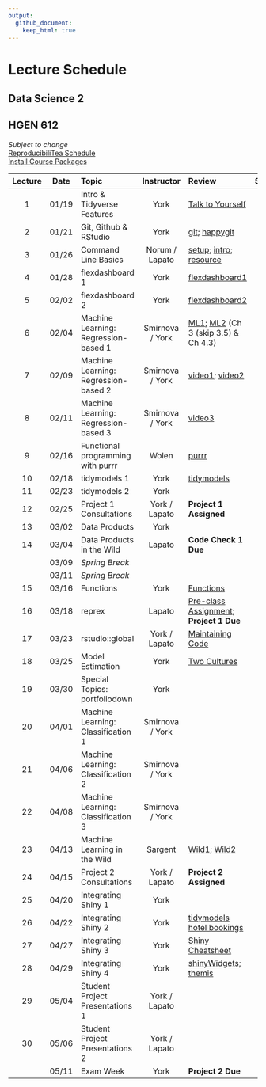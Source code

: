```yaml
---
output:
  github_document:
    keep_html: true
---
```


# Lecture Schedule
## Data Science 2
## HGEN 612
*Subject to change*  
[ReproducibiliTea Schedule](https://osf.io/g56qp/wiki/Schedule/)  
[Install Course Packages][25]


| Lecture | Date     | Topic                            | Instructor      | Review                                         | Slides       | Scripts    |  
| :-----: | :------: | :------------------------------- | :-------------: | :-----------------------                       | :----------: | :--------: |
| 1       | 01/19 | Intro & Tidyverse Features           | York            | [Talk to Yourself][7]                         |  [1][26], [2][27] | [1][28]|
| 2       | 01/21 | Git, Github & RStudio                | York            | [git][1]; [happygit][2]                       |  [1][29]     |            |  
| 3       | 01/26 | Command Line Basics                  | Norum / Lapato  | [setup][8]; [intro][9]; [resource][10]        |  [1][30]     | [1][31], [2][32] |  
| 4       | 01/28 | flexdashboard 1                      | York            | [flexdashboard1][12]                          |  [1][33]     | [1][36]    |  
| 5       | 02/02 | flexdashboard 2                      | York            | [flexdashboard2][13]                          |              | [1][37]    |  
| 6       | 02/04 | Machine Learning: Regression-based 1 | Smirnova / York | [ML1][3]; [ML2][4] (Ch 3 (skip 3.5) & Ch 4.3) |  [1][38]     |            |  
| 7       | 02/09 | Machine Learning: Regression-based 2 | Smirnova / York | [video1][40]; [video2][41]                    |  [1][39]     |            |  
| 8       | 02/11 | Machine Learning: Regression-based 3 | Smirnova / York | [video3][42]                                  |              |            |  
| 9       | 02/16 | Functional programming with purrr    | Wolen           | [purrr][11]                                   |              |            | 
| 10      | 02/18 | tidymodels 1                         | York            | [tidymodels][15]                              |              |            |  
| 11      | 02/23 | tidymodels 2                         | York            |                                               |              |            |  
| 12      | 02/25 | Project 1 Consultations              | York / Lapato   | **Project 1 Assigned**                        |              |            |  
| 13      | 03/02 | Data Products                        | York            |                                               |              |            |  
| 14      | 03/04 | Data Products in the Wild            | Lapato          | **Code Check 1 Due**                          |              |            |  
|         | 03/09 | *Spring Break*                       |                 |                                               |              |            |
|         | 03/11 | *Spring Break*                       |                 |                                               |              |            |
| 15      | 03/16 | Functions                            | York            | [Functions][20]                               |              |            |  
| 16      | 03/18 | reprex                               | Lapato          | [Pre-class Assignment][17]; **Project 1 Due** |              |            |  
| 17      | 03/23 | rstudio::global                      | York / Lapato   | [Maintaining Code][16]                        |              |            |  
| 18      | 03/25 | Model Estimation                     | York            | [Two Cultures][14]                            |              |            |  
| 19      | 03/30 | Special Topics: portfoliodown        | York            |                                               |              |            |
| 20      | 04/01 | Machine Learning: Classification 1   | Smirnova / York |                                               |              |            |  
| 21      | 04/06 | Machine Learning: Classification 2   | Smirnova / York |                                               |              |            |  
| 22      | 04/08 | Machine Learning: Classification 3   | Smirnova / York |                                               |              |            |  
| 23      | 04/13 | Machine Learning in the Wild         | Sargent         | [Wild1][5]; [Wild2][6]                        |              |            |
| 24      | 04/15 | Project 2 Consultations              | York / Lapato   | **Project 2 Assigned**                        |              |            |  
| 25      | 04/20 | Integrating Shiny 1                  | York            |                                               |              |            |  
| 26      | 04/22 | Integrating Shiny 2                  | York            | [tidymodels hotel bookings][21]               |              |            |  
| 27      | 04/27 | Integrating Shiny 3                  | York            | [Shiny Cheatsheet][22]                        |              |            |  
| 28      | 04/29 | Integrating Shiny 4                  | York            | [shinyWidgets][23]; [themis][24]              |              |            |  
| 29      | 05/04 | Student Project Presentations 1      | York / Lapato   |                                               |              |            |  
| 30      | 05/06 | Student Project Presentations 2      | York / Lapato   |                                               |              |            |       
|         | 05/11 | Exam Week                            | York            | **Project 2 Due**                             |              |            |        


[1]: https://osf.io/4a26g "Democratic Science"
[2]: https://happygitwithr.com "happygitwithR"
[3]: https://osf.io/d7we8/ "Pine Beetle Data"
[4]: https://osf.io/nstcw/ "Introduction to Statistical Learning"
[5]: https://osf.io/rmtsx/ "Machine Learning and Science"
[6]: https://osf.io/gpt3h/ "Machine Learning and Aging Research"
[7]: https://rstudio.com/resources/rstudioconf-2020/don-t-repeat-yourself-talk-to-yourself-repeated-reporting-in-the-r-universe/ "DRY"
[8]: https://osf.io/wvfm2 "setup check"
[9]: https://computers.tutsplus.com/tutorials/navigating-the-terminal-a-gentle-introduction--mac-3855 "Navigating the Terminal"
[10]: https://happygitwithr.com/shell.html "The Shell"
[11]: https://jennybc.github.io/purrr-tutorial/ "Jenny Bryan's purrr examples"
[12]: https://blog.rstudio.com/2016/05/17/flexdashboard-easy-interactive-dashboards-for-r/ "Introducing flexdashboard"
[13]: https://rmarkdown.rstudio.com/flexdashboard/ "flexdashboard: Easy interactive dashboards for R"
[14]: https://osf.io/r3pyb/ "Statistical Modeling: The Two Cultures"
[15]: https://www.tidymodels.org/
[16]: https://rstudio.com/resources/rstudioglobal-2021/maintaining-the-house-the-tidyverse-built/ "rstudio::conf 2021"
[17]: https://forms.gle/tBtzGuRCu2hx722S6 "pre-class assignment"
[20]: https://r4ds.had.co.nz/functions.html "functions"
[21]: https://www.tidymodels.org/start/case-study/ "tidymodels hotel bookings"
[22]: https://shiny.rstudio.com/images/shiny-cheatsheet.pdf "Shiny Cheatsheet"
[23]: http://shinyapps.dreamrs.fr/shinyWidgets/ "shinyWidgets"
[24]: https://themis.tidymodels.org/index.html "themis recipe steps for unbalanced designs"
[25]: https://github.com/tpyork/hgen-612/blob/main/R/00_install-course-packages.R "install course packages"  
[26]: https://osf.io/q26ut/ "course setup" 
[27]: https://osf.io/ch8ur/ "tidyverse review"
[28]: https://github.com/tpyork/hgen-612/blob/main/R/01_tidyverse-features.R "tidyverse features"
[29]: https://osf.io/3cke6/ "git, Github, RStudio"
[30]: https://osf.io/cfx3n/ "command line survival guide"
[31]: https://github.com/tpyork/hgen-612/blob/main/command-line-resource/command_cheatsheet.txt "command line cheatsheet"
[32]: https://github.com/tpyork/hgen-612/blob/main/command-line-resource/important_commands.txt "important commands"
[33]: https://osf.io/q4s3z/ "flexdashboard primer"
[36]: https://github.com/tpyork/hgen-612/blob/main/R/05_flexdashboard_student.Rmd "flexdashboard 1"
[37]: https://github.com/tpyork/hgen-612/blob/main/R/06_flexdashboard_2_student.Rmd "flexdashboard 2"
[38]: https://osf.io/r2gta/ "machine learning regression 1"
[39]: https://osf.io/ds9y6/ "machine learning regression 2"
[40]: https://drive.google.com/file/d/1xtiuk06eTNQzmiMrCIYqTssP5vWirTEB/view?usp=sharing "ML video 1"
[41]: https://drive.google.com/file/d/1rzkMrntGKYK427OPrX-jPIoMMJHbd_Hg/view?usp=sharing "ML video 2"
[42]: https://drive.google.com/file/d/1iOEbj4wELx9eESs-IsAS18iHfsNG4YYj/view?usp=sharing "ML video 3"




